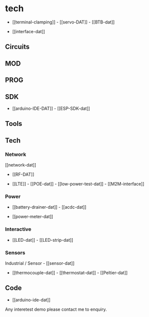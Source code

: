 
# tech 

- [[terminal-clamping]] - [[servo-DAT]] - [[BTB-dat]]

- [[interface-dat]]


## Circuits 

## MOD

## PROG

## SDK
- [[arduino-IDE-DAT]] - [[ESP-SDK-dat]]


## Tools


## Tech

### Network
[[network-dat]]

- [[RF-DAT]]

- [[LTE]] - [[POE-dat]] - [[low-power-test-dat]] - [[M2M-interface]]

### Power 

- [[battery-drainer-dat]] - [[acdc-dat]]

- [[power-meter-dat]]


### Interactive

- [[LED-dat]] - [[LED-strip-dat]]

### Sensors 
Industrial / Sensor - [[sensor-dat]]

- [[thermocouple-dat]] - [[thermostat-dat]] - [[Peltier-dat]]



## Code 
- [[arduino-ide-dat]]



Any interetest demo please contact me to enquiry.
